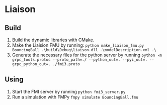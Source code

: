 # Liaison

## Build

1. Build the dynamic libraries with CMake.
2. Make the Liaision FMU by running: `python make_liaison_fmu.py BouncingBall .\build\Debug\liaison.dll .\modelDescription.xml .\`
3. Generate the necessary files for the python server by running `python -m grpc_tools.protoc --proto_path=./ --python_out=. --pyi_out=. --grpc_python_out=. ./fmi3.proto`

## Using
1. Start the FMI server by running `python fmi3_server.py`
2. Run a simulation with FMPy `fmpy simulate BouncingBall.fmu`


